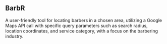 ## BarbR
A user-friendly tool for locating barbers in a chosen area, utilizing a Google Maps API call with specific query parameters such as search radius, location coordinates, and service category, with a focus on the barbering industry.
